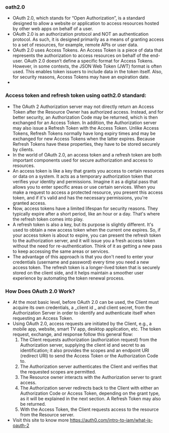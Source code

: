 ### oath2.0
- OAuth 2.0, which stands for “Open Authorization”, is a standard designed to allow a website or application to access resources hosted by other web apps on behalf of a user.
- OAuth 2.0 is an authorization protocol and NOT an authentication protocol. As such, it is designed primarily as a means of granting access to a set of resources, for example, remote APIs or user data.
- OAuth 2.0 uses Access Tokens. An Access Token is a piece of data that represents the authorization to access resources on behalf of the end-user. OAuth 2.0 doesn’t define a specific format for Access Tokens. However, in some contexts, the JSON Web Token (JWT) format is often used. This enables token issuers to include data in the token itself. Also, for security reasons, Access Tokens may have an expiration date.
- 

### Access token and refresh token using oath2.0 standard:
- The OAuth 2 Authorization server may not directly return an Access Token after the Resource Owner has authorized access. Instead, and for better security, an Authorization Code may be returned, which is then exchanged for an Access Token. In addition, the Authorization server may also issue a Refresh Token with the Access Token. Unlike Access Tokens, Refresh Tokens normally have long expiry times and may be exchanged for new Access Tokens when the latter expires. Because Refresh Tokens have these properties, they have to be stored securely by clients.
- In the world of OAuth 2.0, an access token and a refresh token are both important components used for secure authorization and access to resources.
- An access token is like a key that grants you access to certain resources or data on a system. It acts as a temporary authorization token that verifies your identity and permissions. Imagine it as a digital pass that allows you to enter specific areas or use certain services. When you make a request to access a protected resource, you present this access token, and if it's valid and has the necessary permissions, you're granted access.
- Now, access tokens have a limited lifespan for security reasons. They typically expire after a short period, like an hour or a day. That's where the refresh token comes into play.
- A refresh token is also a key, but its purpose is slightly different. It's used to obtain a new access token when the current one expires. So, if your access token is about to expire, you can present the refresh token to the authorization server, and it will issue you a fresh access token without the need for re-authentication. Think of it as getting a new pass to keep accessing the same areas or services.
- The advantage of this approach is that you don't need to enter your credentials (username and password) every time you need a new access token. The refresh token is a longer-lived token that is securely stored on the client side, and it helps maintain a smoother user experience by automating the token renewal process.

### How Does OAuth 2.0 Work?
- At the most basic level, before OAuth 2.0 can be used, the Client must acquire its own credentials, a _client id _ and client secret, from the Authorization Server in order to identify and authenticate itself when requesting an Access Token.
- Using OAuth 2.0, access requests are initiated by the Client, e.g., a mobile app, website, smart TV app, desktop application, etc. The token request, exchange, and response follow this general flow:
    1. The Client requests authorization (authorization request) from the Authorization server, supplying the client id and secret to as identification; it also provides the scopes and an endpoint URI (redirect URI) to send the Access Token or the Authorization Code to.
    2. The Authorization server authenticates the Client and verifies that the requested scopes are permitted.
    3. The Resource owner interacts with the Authorization server to grant access.
    4. The Authorization server redirects back to the Client with either an Authorization Code or Access Token, depending on the grant type, as it will be explained in the next section. A Refresh Token may also be returned.
    5. With the Access Token, the Client requests access to the resource from the Resource server.
- Visit this site to know more https://auth0.com/intro-to-iam/what-is-oauth-2
